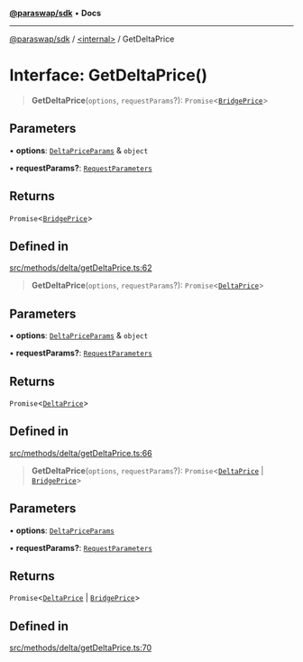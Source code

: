 [**@paraswap/sdk**](../../README.md) • **Docs**

***

[@paraswap/sdk](../../globals.md) / [\<internal\>](../README.md) / GetDeltaPrice

# Interface: GetDeltaPrice()

> **GetDeltaPrice**(`options`, `requestParams`?): `Promise`\<[`BridgePrice`](../../type-aliases/BridgePrice.md)\>

## Parameters

• **options**: [`DeltaPriceParams`](../../type-aliases/DeltaPriceParams.md) & `object`

• **requestParams?**: [`RequestParameters`](../type-aliases/RequestParameters.md)

## Returns

`Promise`\<[`BridgePrice`](../../type-aliases/BridgePrice.md)\>

## Defined in

[src/methods/delta/getDeltaPrice.ts:62](https://github.com/paraswap/paraswap-sdk/blob/master/src/methods/delta/getDeltaPrice.ts#L62)

> **GetDeltaPrice**(`options`, `requestParams`?): `Promise`\<[`DeltaPrice`](../../type-aliases/DeltaPrice.md)\>

## Parameters

• **options**: [`DeltaPriceParams`](../../type-aliases/DeltaPriceParams.md) & `object`

• **requestParams?**: [`RequestParameters`](../type-aliases/RequestParameters.md)

## Returns

`Promise`\<[`DeltaPrice`](../../type-aliases/DeltaPrice.md)\>

## Defined in

[src/methods/delta/getDeltaPrice.ts:66](https://github.com/paraswap/paraswap-sdk/blob/master/src/methods/delta/getDeltaPrice.ts#L66)

> **GetDeltaPrice**(`options`, `requestParams`?): `Promise`\<[`DeltaPrice`](../../type-aliases/DeltaPrice.md) \| [`BridgePrice`](../../type-aliases/BridgePrice.md)\>

## Parameters

• **options**: [`DeltaPriceParams`](../../type-aliases/DeltaPriceParams.md)

• **requestParams?**: [`RequestParameters`](../type-aliases/RequestParameters.md)

## Returns

`Promise`\<[`DeltaPrice`](../../type-aliases/DeltaPrice.md) \| [`BridgePrice`](../../type-aliases/BridgePrice.md)\>

## Defined in

[src/methods/delta/getDeltaPrice.ts:70](https://github.com/paraswap/paraswap-sdk/blob/master/src/methods/delta/getDeltaPrice.ts#L70)
